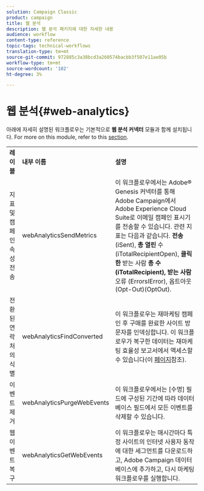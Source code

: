 ```yaml
---
solution: Campaign Classic
product: campaign
title: 웹 분석
description: 웹 분석 패키지에 대한 자세한 내용
audience: workflow
content-type: reference
topic-tags: technical-workflows
translation-type: tm+mt
source-git-commit: 972885c3a38bcd3a260574bacbb3f507e11ae05b
workflow-type: tm+mt
source-wordcount: '182'
ht-degree: 3%

---
```



# 웹 분석{#web-analytics}

아래에 자세히 설명된 워크플로우는 기본적으로 **웹 분석 커넥터** 모듈과 함께 설치됩니다. For more on this module, refer to this [section](../../platform/using/adobe-analytics-data-connector.md).

<table> 
 <tbody> 
  <tr> 
   <td> <strong>레이블</strong><br /> </td> 
   <td> <strong>내부 이름</strong><br /> </td> 
   <td> <strong>설명</strong><br /> </td> 
  </tr> 
  <tr> 
   <td> <span class="uicontrol">지표 및 캠페인 속성 전송</span> <br /> </td> 
   <td> <span class="uicontrol">webAnalyticsSendMetrics</span> <br /> </td> 
   <td> 이 워크플로우에서는 Adobe® Genesis 커넥터를 통해 Adobe Campaign에서 Adobe Experience Cloud Suite로 이메일 캠페인 표시기를 전송할 수 있습니다. 관련 지표는 다음과 같습니다. <strong>전송</strong> (iSent), <strong>총 열린</strong> 수(iTotalRecipientOpen), <strong>클릭한</strong> 받는 사람 <strong>총 수(iTotalRecipient), 받는 사람</strong> 오류 <strong></strong> (ErrorsIError), 옵트아웃(Opt-Out)(OptOut).<br /> </td> 
  </tr> 
  <tr> 
   <td> <span class="uicontrol">전환된 연락처의 식별</span> <br /> </td> 
   <td> <span class="uicontrol">webAnalyticsFindConverted</span> <br /> </td> 
   <td> 이 워크플로우는 재마케팅 캠페인 후 구매를 완료한 사이트 방문자를 인덱싱합니다. 이 워크플로우가 복구한 데이터는 <span class="uicontrol">재마케팅 효율성 보고서에서</span> 액세스할 수 있습니다(이 <a href="../../platform/using/adobe-analytics-data-connector.md#creating-a-re-marketing-campaign"> 페이지</a>참조). <br /> </td> 
  </tr> 
  <tr> 
   <td> <span class="uicontrol">이벤트 제거</span> <br /> </td> 
   <td> <span class="uicontrol">webAnalyticsPurgeWebEvents</span> <br /> </td> 
   <td> 이 워크플로우에서는 [수명] 필드에 구성된 기간에 따라 데이터베이스 필드에서 모든 이벤트를 삭제할 <span class="uicontrol">수</span> 있습니다. <br /> </td> 
  </tr> 
  <tr> 
   <td> <span class="uicontrol">웹 이벤트 복구</span> <br /> </td> 
   <td> <span class="uicontrol">webAnalyticsGetWebEvents</span> <br /> </td> 
   <td> 이 워크플로우는 매시간마다 특정 사이트의 인터넷 사용자 동작에 대한 세그먼트를 다운로드하고, Adobe Campaign 데이터베이스에 추가하고, 다시 마케팅 워크플로우를 실행합니다. <br /> </td> 
  </tr> 
 </tbody> 
</table>

